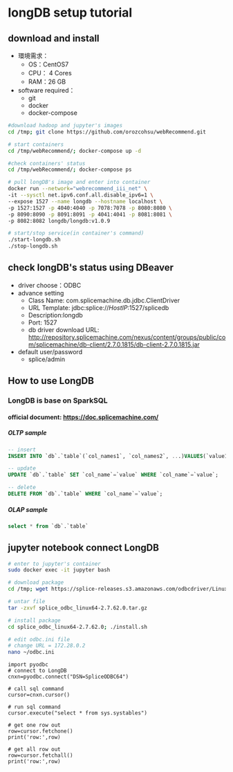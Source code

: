 # longDB setup tutorial
## download and install

* 環境需求：
  * OS：CentOS7
  * CPU： 4 Cores
  * RAM：26 GB
* software required：
  * git
  * docker 
  * docker-compose

```bash
#download hadoop and jupyter's images
cd /tmp; git clone https://github.com/orozcohsu/webRecommend.git

# start containers
cd /tmp/webRecommend/; docker-compose up -d

#check containers' status
cd /tmp/webRecommend/; docker-compose ps

# pull longDB's image and enter into container
docker run --network="webrecommend_iii_net" \
-it --sysctl net.ipv6.conf.all.disable_ipv6=1 \
--expose 1527 --name longdb --hostname localhost \
-p 1527:1527 -p 4040:4040 -p 7078:7078 -p 8080:8080 \
-p 8090:8090 -p 8091:8091 -p 4041:4041 -p 8081:8081 \
-p 8082:8082 longdb/longdb:v1.0.9

# start/stop service(in container's command)
./start-longdb.sh 
./stop-longdb.sh 
```


## check longDB's status using DBeaver
  * driver choose：ODBC
  * advance setting
    * Class Name: com.splicemachine.db.jdbc.ClientDriver
    * URL Template: jdbc:splice://_*HostIP*_:1527/splicedb
    * Description:longdb
    * Port: 1527
    * db driver download URL: http://repository.splicemachine.com/nexus/content/groups/public/com/splicemachine/db-client/2.7.0.1815/db-client-2.7.0.1815.jar
  * default user/password
    * splice/admin
    
    
## How to use LongDB
### LongDB is base on SparkSQL
#### official document: https://doc.splicemachine.com/
##### OLTP sample
```sql
-- insert
INSERT INTO `db`.`table`(`col_names1`, `col_names2`, ...)VALUES(`value1`, `value2`, ...); 

-- update
UPDATE `db`.`table` SET `col_name`=`value` WHERE `col_name`=`value`;

-- delete
DELETE FROM `db`.`table` WHERE `col_name`=`value`;
```
##### OLAP sample
```sql
select * from `db`.`table`
```


## jupyter notebook connect LongDB
```sh
# enter to jupyter's container
sudo docker exec -it jupyter bash

# download package
cd /tmp; wget https://splice-releases.s3.amazonaws.com/odbcdriver/Linux64/splice_odbc_linux64-2.7.62.0.tar.gz

# untar file
tar -zxvf splice_odbc_linux64-2.7.62.0.tar.gz

# install package
cd splice_odbc_linux64-2.7.62.0; ./install.sh

# edit odbc.ini file 
# change URL = 172.28.0.2
nano ~/odbc.ini
```

```ipnbpython
import pyodbc
# connect to LongDB
cnxn=pyodbc.connect("DSN=SpliceODBC64")

# call sql command
cursor=cnxn.cursor()

# run sql command
cursor.execute("select * from sys.systables")

# get one row out
row=cursor.fetchone()
print('row:',row)

# get all row out
row=cursor.fetchall()
print('row:',row)
```
